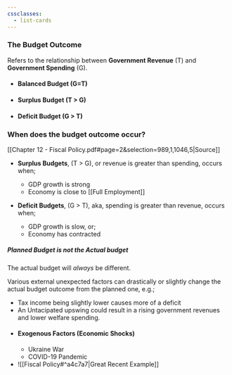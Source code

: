 ```yaml
---
cssclasses:
  - list-cards
---
```


### The Budget Outcome
Refers to the relationship between **Government Revenue** (T) and **Government Spending** (G).

- #### Balanced Budget (G=T)
- #### Surplus Budget (T > G)
- #### Deficit Budget (G > T)

### When does the budget outcome occur?
[[Chapter 12 - Fiscal Policy.pdf#page=2&selection=989,1,1046,5|Source]]
- **Surplus Budgets**, (T > G), or revenue is greater than spending, occurs when;
	- GDP growth is strong
	- Economy is close to [[Full Employment]]

- **Deficit Budgets**, (G > T), aka, spending is greater than revenue, occurs when;
	- GDP growth is slow, or;
	- Economy has contracted


##### Planned Budget is not the Actual budget
The actual budget will *always* be different.

Various external unexpected factors can drastically or slightly change the actual budget outcome from the planned one, e.g.;
- Tax income being slightly lower causes more of a deficit
- An Untacipated upswing could result in a rising government revenues and lower welfare spending.
- #### Exogenous Factors (Economic Shocks)
	- Ukraine War
	- COVID-19 Pandemic
- ![[Fiscal Policy#^a4c7a7|Great Recent Example]]


